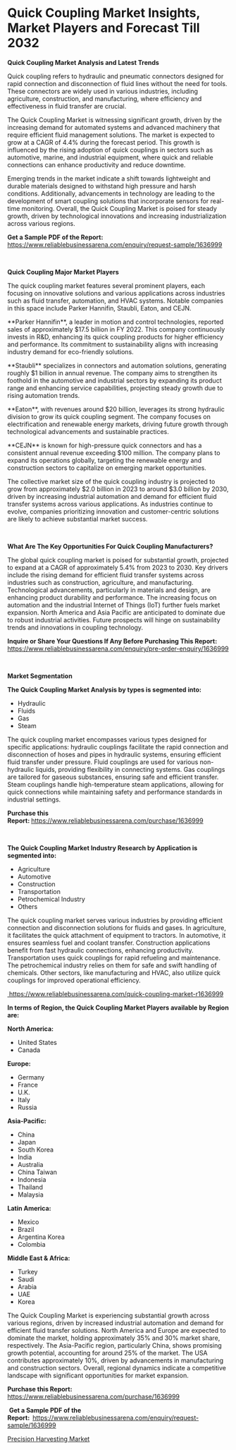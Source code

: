 <p><h1>Quick Coupling Market Insights, Market Players and Forecast Till 2032</h1></p><p><strong>Quick Coupling Market Analysis and Latest Trends</strong></p>
<p><p>Quick coupling refers to hydraulic and pneumatic connectors designed for rapid connection and disconnection of fluid lines without the need for tools. These connectors are widely used in various industries, including agriculture, construction, and manufacturing, where efficiency and effectiveness in fluid transfer are crucial.</p><p>The Quick Coupling Market is witnessing significant growth, driven by the increasing demand for automated systems and advanced machinery that require efficient fluid management solutions. The market is expected to grow at a CAGR of 4.4% during the forecast period. This growth is influenced by the rising adoption of quick couplings in sectors such as automotive, marine, and industrial equipment, where quick and reliable connections can enhance productivity and reduce downtime.</p><p>Emerging trends in the market indicate a shift towards lightweight and durable materials designed to withstand high pressure and harsh conditions. Additionally, advancements in technology are leading to the development of smart coupling solutions that incorporate sensors for real-time monitoring. Overall, the Quick Coupling Market is poised for steady growth, driven by technological innovations and increasing industrialization across various regions.</p></p>
<p><strong>Get a Sample PDF of the Report:&nbsp;</strong> <a href="https://www.reliablebusinessarena.com/enquiry/request-sample/1636999?utm_campaign=3575&utm_medium=2&utm_source=Github&utm_content=ia&utm_term=08042025&utm_id=quick-coupling">https://www.reliablebusinessarena.com/enquiry/request-sample/1636999</a></p>
<p>&nbsp;</p>
<p><strong>Quick Coupling Major Market Players</strong></p>
<p><p>The quick coupling market features several prominent players, each focusing on innovative solutions and various applications across industries such as fluid transfer, automation, and HVAC systems. Notable companies in this space include Parker Hannifin, Staubli, Eaton, and CEJN.</p><p>**Parker Hannifin**, a leader in motion and control technologies, reported sales of approximately $17.5 billion in FY 2022. This company continuously invests in R&D, enhancing its quick coupling products for higher efficiency and performance. Its commitment to sustainability aligns with increasing industry demand for eco-friendly solutions.</p><p>**Staubli** specializes in connectors and automation solutions, generating roughly $1 billion in annual revenue. The company aims to strengthen its foothold in the automotive and industrial sectors by expanding its product range and enhancing service capabilities, projecting steady growth due to rising automation trends.</p><p>**Eaton**, with revenues around $20 billion, leverages its strong hydraulic division to grow its quick coupling segment. The company focuses on electrification and renewable energy markets, driving future growth through technological advancements and sustainable practices.</p><p>**CEJN** is known for high-pressure quick connectors and has a consistent annual revenue exceeding $100 million. The company plans to expand its operations globally, targeting the renewable energy and construction sectors to capitalize on emerging market opportunities.</p><p>The collective market size of the quick coupling industry is projected to grow from approximately $2.0 billion in 2023 to around $3.0 billion by 2030, driven by increasing industrial automation and demand for efficient fluid transfer systems across various applications. As industries continue to evolve, companies prioritizing innovation and customer-centric solutions are likely to achieve substantial market success.</p></p>
<p>&nbsp;</p>
<p><strong>What Are The Key Opportunities For Quick Coupling Manufacturers?</strong></p>
<p><p>The global quick coupling market is poised for substantial growth, projected to expand at a CAGR of approximately 5.4% from 2023 to 2030. Key drivers include the rising demand for efficient fluid transfer systems across industries such as construction, agriculture, and manufacturing. Technological advancements, particularly in materials and design, are enhancing product durability and performance. The increasing focus on automation and the industrial Internet of Things (IoT) further fuels market expansion. North America and Asia Pacific are anticipated to dominate due to robust industrial activities. Future prospects will hinge on sustainability trends and innovations in coupling technology.</p></p>
<p><strong>Inquire or Share Your Questions If Any Before Purchasing This Report:</strong> <a href="https://www.reliablebusinessarena.com/enquiry/pre-order-enquiry/1636999?utm_campaign=3575&utm_medium=2&utm_source=Github&utm_content=ia&utm_term=08042025&utm_id=quick-coupling">https://www.reliablebusinessarena.com/enquiry/pre-order-enquiry/1636999</a></p>
<p>&nbsp;</p>
<p><strong>Market Segmentation</strong></p>
<p><strong>The Quick Coupling Market Analysis by types is segmented into:</strong></p>
<p><ul><li>Hydraulic</li><li>Fluids</li><li>Gas</li><li>Steam</li></ul></p>
<p><p>The quick coupling market encompasses various types designed for specific applications: hydraulic couplings facilitate the rapid connection and disconnection of hoses and pipes in hydraulic systems, ensuring efficient fluid transfer under pressure. Fluid couplings are used for various non-hydraulic liquids, providing flexibility in connecting systems. Gas couplings are tailored for gaseous substances, ensuring safe and efficient transfer. Steam couplings handle high-temperature steam applications, allowing for quick connections while maintaining safety and performance standards in industrial settings.</p></p>
<p><strong>Purchase this Report:&nbsp;</strong><a href="https://www.reliablebusinessarena.com/purchase/1636999?utm_campaign=3575&utm_medium=2&utm_source=Github&utm_content=ia&utm_term=08042025&utm_id=quick-coupling">https://www.reliablebusinessarena.com/purchase/1636999</a></p>
<p>&nbsp;</p>
<p><strong>The Quick Coupling Market Industry Research by Application is segmented into:</strong></p>
<p><ul><li>Agriculture</li><li>Automotive</li><li>Construction</li><li>Transportation</li><li>Petrochemical Industry</li><li>Others</li></ul></p>
<p><p>The quick coupling market serves various industries by providing efficient connection and disconnection solutions for fluids and gases. In agriculture, it facilitates the quick attachment of equipment to tractors. In automotive, it ensures seamless fuel and coolant transfer. Construction applications benefit from fast hydraulic connections, enhancing productivity. Transportation uses quick couplings for rapid refueling and maintenance. The petrochemical industry relies on them for safe and swift handling of chemicals. Other sectors, like manufacturing and HVAC, also utilize quick couplings for improved operational efficiency.</p></p>
<p><a href="https://www.reliablebusinessarena.com/quick-coupling-market-r1636999?utm_campaign=3575&utm_medium=2&utm_source=Github&utm_content=ia&utm_term=08042025&utm_id=quick-coupling">&nbsp;https://www.reliablebusinessarena.com/quick-coupling-market-r1636999</a></p>
<p><strong>In terms of Region, the Quick Coupling Market Players available by Region are:</strong></p>
<p>
    <p> <strong> North America: </strong>
        <ul>
            <li>United States</li>
            <li>Canada</li>
        </ul>
        </p> 
    <p> <strong> Europe: </strong>
        <ul>
            <li>Germany</li>
            <li>France</li>
            <li>U.K.</li>
            <li>Italy</li>
            <li>Russia</li>
        </ul>
        </p> 
    <p> <strong> Asia-Pacific: </strong>
        <ul>
            <li>China</li>
            <li>Japan</li>
            <li>South Korea</li>
            <li>India</li>
            <li>Australia</li>
            <li>China Taiwan</li>
            <li>Indonesia</li>
            <li>Thailand</li>
            <li>Malaysia</li>
        </ul>
        </p> 
    <p> <strong> Latin America: </strong>
        <ul>
            <li>Mexico</li>
            <li>Brazil</li>
            <li>Argentina Korea</li>
            <li>Colombia</li>
        </ul>
        </p> 
    <p> <strong> Middle East & Africa: </strong>
        <ul>
            <li>Turkey</li>
            <li>Saudi</li>
            <li>Arabia</li>
            <li>UAE</li>
            <li>Korea</li>
        </ul>
    </p>
    </p>
<p><p>The Quick Coupling Market is experiencing substantial growth across various regions, driven by increased industrial automation and demand for efficient fluid transfer solutions. North America and Europe are expected to dominate the market, holding approximately 35% and 30% market share, respectively. The Asia-Pacific region, particularly China, shows promising growth potential, accounting for around 25% of the market. The USA contributes approximately 10%, driven by advancements in manufacturing and construction sectors. Overall, regional dynamics indicate a competitive landscape with significant opportunities for market expansion.</p></p>
<p><strong>Purchase this Report: </strong><a href="https://www.reliablebusinessarena.com/purchase/1636999?utm_campaign=3575&utm_medium=2&utm_source=Github&utm_content=ia&utm_term=08042025&utm_id=quick-coupling">https://www.reliablebusinessarena.com/purchase/1636999</a></p>
<p>&nbsp;<strong>Get a Sample PDF of the Report:&nbsp;&nbsp;</strong><a href="https://www.reliablebusinessarena.com/enquiry/request-sample/1636999?utm_campaign=3575&utm_medium=2&utm_source=Github&utm_content=ia&utm_term=08042025&utm_id=quick-coupling">https://www.reliablebusinessarena.com/enquiry/request-sample/1636999</a></p>
<p><strong></strong></p>
<p><p><a href="https://github.com/anggigpps/Market-Research-Report-List-1/blob/main/precision-harvesting-market.md?utm_campaign=3575&utm_medium=2&utm_source=Github&utm_content=ia&utm_term=08042025&utm_id=quick-coupling">Precision Harvesting Market</a></p></p>